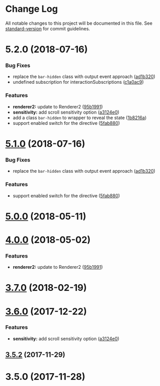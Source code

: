 # Change Log

All notable changes to this project will be documented in this file. See [standard-version](https://github.com/conventional-changelog/standard-version) for commit guidelines.

<a name="5.2.0"></a>
# 5.2.0 (2018-07-16)


### Bug Fixes

* replace the `bar-hidden` class with output event approach ([ad1b320](https://github.com/jkuri/ngx-slimscroll/commit/ad1b320))
* undefined subscription for interactionSubscriptions ([c1a0ac9](https://github.com/jkuri/ngx-slimscroll/commit/c1a0ac9))


### Features

* **renderer2:** update to Renderer2 ([95b1991](https://github.com/jkuri/ngx-slimscroll/commit/95b1991))
* **sensitivity:** add scroll sensitivity option ([a3124e0](https://github.com/jkuri/ngx-slimscroll/commit/a3124e0))
* add a class `bar-hidden` to wrapper to reveal the state ([1b8216a](https://github.com/jkuri/ngx-slimscroll/commit/1b8216a))
* support enabled switch for the directive ([5fab880](https://github.com/jkuri/ngx-slimscroll/commit/5fab880))



<a name="5.1.0"></a>
# [5.1.0](https://e-cloud.github.com/e-cloud/ngx-slimscroll/compare/v5.0.0...v5.1.0) (2018-07-16)


### Bug Fixes

* replace the `bar-hidden` class with output event approach ([ad1b320](https://e-cloud.github.com/e-cloud/ngx-slimscroll/commit/ad1b320))


### Features

* support enabled switch for the directive ([5fab880](https://e-cloud.github.com/e-cloud/ngx-slimscroll/commit/5fab880))



<a name="5.0.0"></a>
# [5.0.0](https://e-cloud.github.com/e-cloud/ngx-slimscroll/compare/v4.0.0...v5.0.0) (2018-05-11)



<a name="4.0.0"></a>
# [4.0.0](https://e-cloud.github.com/e-cloud/ngx-slimscroll/compare/v3.7.0...v4.0.0) (2018-05-02)


### Features

* **renderer2:** update to Renderer2 ([95b1991](https://e-cloud.github.com/e-cloud/ngx-slimscroll/commit/95b1991))



<a name="3.7.0"></a>
# [3.7.0](https://e-cloud.github.com/e-cloud/ngx-slimscroll/compare/v3.6.0...v3.7.0) (2018-02-19)



<a name="3.6.0"></a>
# [3.6.0](https://e-cloud.github.com/e-cloud/ngx-slimscroll/compare/v3.5.2...v3.6.0) (2017-12-22)


### Features

* **sensitivity:** add scroll sensitivity option ([a3124e0](https://e-cloud.github.com/e-cloud/ngx-slimscroll/commit/a3124e0))



<a name="3.5.2"></a>
## [3.5.2](https://e-cloud.github.com/e-cloud/ngx-slimscroll/compare/v3.5.0...v3.5.2) (2017-11-29)



<a name="3.5.0"></a>
# 3.5.0 (2017-11-28)
